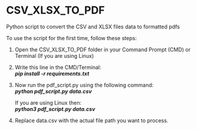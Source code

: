 # CSV_XLSX_TO_PDF
Python script to convert the CSV and XLSX files data to formatted pdfs

To use the script for the first time, follow these steps:

1. Open the CSV_XLSX_TO_PDF folder in your Command Prompt (CMD) or Terminal (If you are using Linux)
2. Write this line in the CMD/Terminal:  
***pip install -r requirements.txt*** 
3. Now run the pdf_script.py using the following command:  
***python pdf_script.py data.csv***  

    If you are using Linux then:  
 ***python3 pdf_script.py data.csv***
4. Replace data.csv with the actual file path you want to process.
